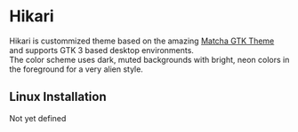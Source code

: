 # Hikari
Hikari is custommized theme based on the amazing [Matcha GTK Theme](https://github.com/vinceliuice/matcha) and supports GTK 3 based desktop environments.  
The color scheme uses dark, muted backgrounds with bright, neon colors in the foreground for a very alien style.

## Linux Installation
Not yet defined
